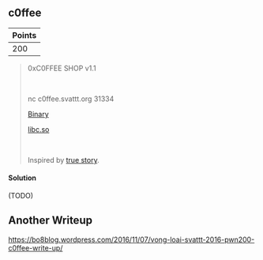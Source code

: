 ## c0ffee

| Points |
|--------|
| 200 |

> 0xC0FFEE SHOP v1.1
>
> <br />
>
> nc c0ffee.svattt.org 31334
>
> [Binary](https://github.com/TraiOi/CTF_WriteUp/blob/master/2016/SVATTT/Pwnable/c0ffee/c0ffee_2aa0b72dab2abe1012bedbad1c5241b793f64fa8)
> 
> [libc.so](https://github.com/TraiOi/CTF_WriteUp/blob/master/2016/SVATTT/Pwnable/c0ffee/libc-2.23.so_aa330c275a6a1bfc25c60a0869d9e56bdfba0634)
> 
> <br />
>
> Inspired by [true story](https://github.com/TraiOi/CTF_WriteUp/blob/master/2016/SVATTT/Pwnable/c0ffee/1658414_10201951879997288_7377009056487612570_o.jpg).

#### Solution

(TODO)

## Another Writeup

https://bo8blog.wordpress.com/2016/11/07/vong-loai-svattt-2016-pwn200-c0ffee-write-up/
